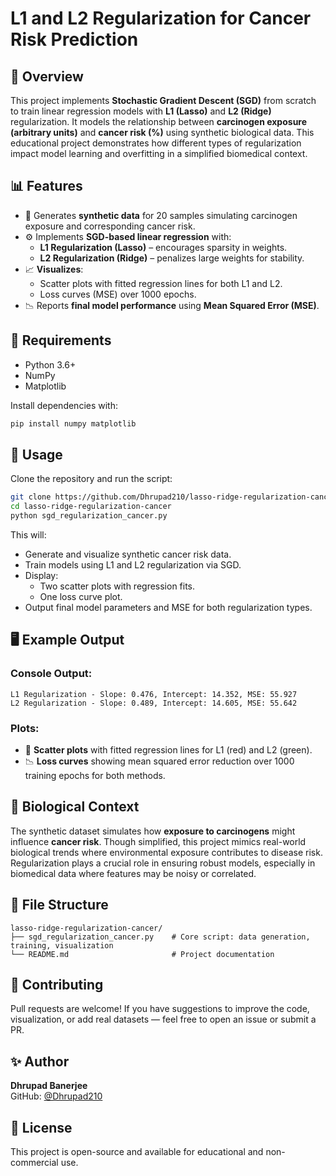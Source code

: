# L1 and L2 Regularization for Cancer Risk Prediction

## 🧠 Overview

This project implements **Stochastic Gradient Descent (SGD)** from scratch to train linear regression models with **L1 (Lasso)** and **L2 (Ridge)** regularization. It models the relationship between **carcinogen exposure (arbitrary units)** and **cancer risk (%)** using synthetic biological data. This educational project demonstrates how different types of regularization impact model learning and overfitting in a simplified biomedical context.

 

## 📊 Features

- 🔬 Generates **synthetic data** for 20 samples simulating carcinogen exposure and corresponding cancer risk.
- ⚙️ Implements **SGD-based linear regression** with:
  - **L1 Regularization (Lasso)** – encourages sparsity in weights.
  - **L2 Regularization (Ridge)** – penalizes large weights for stability.
- 📈 **Visualizes**:
  - Scatter plots with fitted regression lines for both L1 and L2.
  - Loss curves (MSE) over 1000 epochs.
- 📉 Reports **final model performance** using **Mean Squared Error (MSE)**.

 

## 🔧 Requirements

- Python 3.6+
- NumPy
- Matplotlib

Install dependencies with:

```bash
pip install numpy matplotlib
```

 

## 🚀 Usage

Clone the repository and run the script:

```bash
git clone https://github.com/Dhrupad210/lasso-ridge-regularization-cancer.git
cd lasso-ridge-regularization-cancer
python sgd_regularization_cancer.py
```

This will:

- Generate and visualize synthetic cancer risk data.
- Train models using L1 and L2 regularization via SGD.
- Display:
  - Two scatter plots with regression fits.
  - One loss curve plot.
- Output final model parameters and MSE for both regularization types.

 

## 🖥️ Example Output

### Console Output:

```
L1 Regularization - Slope: 0.476, Intercept: 14.352, MSE: 55.927
L2 Regularization - Slope: 0.489, Intercept: 14.605, MSE: 55.642
```

### Plots:
- 📍 **Scatter plots** with fitted regression lines for L1 (red) and L2 (green).
- 📉 **Loss curves** showing mean squared error reduction over 1000 training epochs for both methods.

 

## 🧬 Biological Context

The synthetic dataset simulates how **exposure to carcinogens** might influence **cancer risk**. Though simplified, this project mimics real-world biological trends where environmental exposure contributes to disease risk. Regularization plays a crucial role in ensuring robust models, especially in biomedical data where features may be noisy or correlated.

 

## 📂 File Structure

```
lasso-ridge-regularization-cancer/
├── sgd_regularization_cancer.py    # Core script: data generation, training, visualization
└── README.md                       # Project documentation
```

 

## 🤝 Contributing

Pull requests are welcome! If you have suggestions to improve the code, visualization, or add real datasets — feel free to open an issue or submit a PR.

 

## ✨ Author

**Dhrupad Banerjee**  
GitHub: [@Dhrupad210](https://github.com/Dhrupad210)

 

## 📘 License

This project is open-source and available for educational and non-commercial use.

